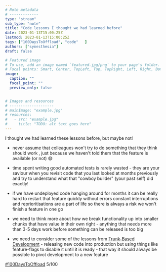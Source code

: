 ```yaml
---
# Note metadata
# -------------
type: "stream"
sub_type: "note"
title: "Code lessons I thought we had learned before"
date: 2023-01-13T15:00:25Z
lastmod: 2023-01-13T15:00:25Z
tags: ["100DaysToOffload", "code"   ]
authors: ["synesthesia"]
draft: false

# Featured image
# To use, add an image named `featured.jpg/png` to your page's folder.
# Focal points: Smart, Center, TopLeft, Top, TopRight, Left, Right, BottomLeft, Bottom, BottomRight.
image:
  caption: ""
  focal_point: ""
  preview_only: false


# Images and resources
# --------------------
# mainImage: "example.jpg"
# resources:
#   - src: "example.jpg"
#     title: "TODO: alt text goes here"
---
```

I thought we had learned these lessons before, but maybe not!

* never assume that colleagues won't try to do something that they think should work , just because we haven't told them that the feature is available (or not) :smile: 

* time spent writing good automated tests is rarely wasted - they are your saviour when you revisit code that you last looked at months previously and try to understand what that "cowboy builder" (your past self) did exactly!

* if we have undeployed code hanging around for months it can be really hard to restart that feature quickly without errors
constant interruptions and reprioritisations are a part of life so there is always a risk we won't finish a feature in one go

* we need to think more about how we break functionality up into smaller chunks that have value in their own right - anything that needs more than 3-5 days work before something can be released is too big

* we need to consider some of the lessons from [Trunk-Based Development](https://trunkbaseddevelopment.com/) - releasing new code into production but using things like feature-flags to disable it until it is ready - that way it should always be possible to pivot development to a new feature

[#100DaysToOffload](https://100daystooffload.com/) 5/100
